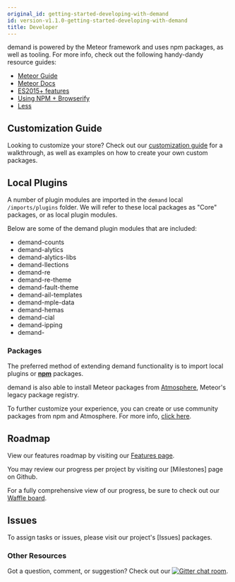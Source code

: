 ```yaml
---
original_id: getting-started-developing-with-demand
id: version-v1.1.0-getting-started-developing-with-demand
title: Developer
---
```

    
demand is powered by the Meteor framework and uses npm packages, as well as tooling. For more info, check out the following handy-dandy resource guides:

- [Meteor Guide](http://guide.meteor.com/)
- [Meteor Docs](http://docs.meteor.com/#/basic/)
- [ES2015+ features](https://github.com/meteor/meteor/tree/master/packages/ecmascript#supported-es2015-features)
- [Using NPM + Browserify](http://guide.meteor.com/build-tool.html#client-npm)
- [Less](http://guide.meteor.com/build-tool.html#less)

## Customization Guide

Looking to customize your store? Check out our [customization guide](tutorial.md) for a walkthrough, as well as examples on how to create your own custom packages.

## Local Plugins

A number of plugin modules are imported in the `demand` local `/imports/plugins` folder. We will refer to these local packages as "Core" packages, or as local plugin modules.

Below are some of the demand plugin modules that are included:

- demand-counts
- demand-alytics
- demand-alytics-libs
- demand-llections
- demand-re
- demand-re-theme
- demand-fault-theme
- demand-ail-templates
- demand-mple-data
- demand-hemas
- demand-cial
- demand-ipping
- demand-

### Packages

The preferred method of extending demand functionality is to import local plugins or [**npm**](https://www.npmjs.com/) packages.

demand is also able to install Meteor packages from [Atmosphere](https://atmospherejs.com/), Meteor's legacy package registry.

To further customize your experience, you can create or use community packages from npm and Atmosphere. For more info, [click here](https://guide.meteor.com/atmosphere-vs-npm.html).

## Roadmap

View our features roadmap by visiting our [Features page](https://demandcluster.com/features).

You may review our progress per project by visiting our [Milestones] page on Github.

For a fully comprehensive view of our progress, be sure to check out our [Waffle board](https://waffle.io/demandcluster/demand).

## Issues

To assign tasks or issues, please visit our project's [Issues] packages.

### Other Resources

Got a question, comment, or suggestion? Check out our [![Gitter chat room](https://badges.gitter.im/JoinChat.svg)](https://gitter.im/demandcluster/demand?utm_source=badge&utm_medium=badge&utm_campaign=pr-badge&utm_content=badge).
